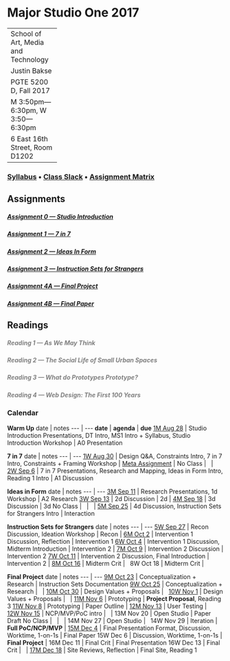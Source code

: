 # Major Studio One 2017

| Parsons School of Design
| ---
| School of Art, Media and Technology
| Justin Bakse
| PGTE 5200 D, Fall 2017
| M 3:50pm—6:30pm, W 3:50—6:30pm
| 6 East 16th Street, Room D1202

### [Syllabus](syllabus.html) • [Class Slack](https://ms1-d.slack.com) • [Assignment Matrix](https://docs.google.com/spreadsheets/d/1PUGHF2wfe7VnJfYr5eYh9nNO6ekzHLHUrzS6PIz_WQ4/edit#gid=0)

## Assignments
##### [Assignment 0 — Studio Introduction](assignment_studio_introduction)
##### [Assignment 1 — 7 in 7](assignment_7_in_7)
##### [Assignment 2 — Ideas In Form](assignment_ideas_in_form)
##### [Assignment 3 — Instruction Sets for Strangers](assignment_instruction_sets)
##### [Assignment 4A — Final Project](assignment_final)
##### [Assignment 4B — Final Paper](assignment_paper)


## Readings
##### [Reading 1 — As We May Think](#reading_1)
##### [Reading 2 — The Social Life of Small Urban Spaces](#reading_2)
##### [Reading 3 — What do Prototypes Prototype?](#reading_3)
##### [Reading 4 — Web Design: The First 100 Years](#reading_4)



### Calendar
**Warm Up**
date | notes
--- | ---
**date** | **agenda** | **due**
[1M Aug 28](week_1/monday.html) | Studio Introduction Presentations, DT Intro, MS1 Intro + Syllabus, Studio Introduction Workshop | A0 Presentation


**7 in 7**
date | notes
--- | ---
[1W Aug 30](week_1/wednesday.html) | Design Q&A, Constraints Intro, 7 in 7 Intro, Constraints + Framing Workshop | [Meta Assignment](http://localhost:3000/week_1/monday.html)
|
No Class | &nbsp; | &nbsp;
[2W Sep 6](week_2/wednesday.html) | 7 in 7 Presentations, Research and Mapping, Ideas in Form Intro, Reading 1 Intro | A1 Discussion


**Ideas in Form**
date | notes
--- | ---
[3M Sep 11](week_3/monday.html) | Research Presentations, 1d Workshop | A2 Research
[3W Sep 13](week_3/wednesday.html) | 2d Discussion | 2d
|
[4M Sep 18](week_4/monday.html) | 3d Discussion | 3d
No Class | &nbsp; | &nbsp;
|
[5M Sep 25](week_5/monday.html) | 4d Discussion, Instruction Sets for Strangers Intro | Interaction


**Instruction Sets for Strangers**
date | notes
--- | ---
[5W Sep 27](week_5/wednesday.html) | Recon Discussion, Ideation Workshop | Recon
|
[6M Oct 2](week_6/monday.html) | Intervention 1 Discussion, Reflection | Intervention 1
[6W Oct 4](week_6/wednesday.html) | Intervention 1 Discussion, Midterm Introduction | Intervention 2
|
[7M Oct 9](week_7/monday.html) | Intervention 2 Discussion | Intervention 2
[7W Oct 11](week_7/wednesday.html) | Intervention 2 Discussion, Final Introduction | Intervention 2
|
[8M Oct 16](week_8/monday.html) | Midterm Crit | &nbsp;
8W Oct 18 | Midterm Crit | &nbsp;

**Final Project**
date | notes
--- | ---
[9M Oct 23](week_9/monday.html) | Conceptualization + Research | Instruction Sets Documentation
[9W Oct 25](week_9/wednesday.html) | Conceptualization + Research | &nbsp;
|
[10M Oct 30](week_10/monday.html) | Design Values + Proposals | &nbsp;
[10W Nov 1](week_10/wednesday.html) | Design Values + Proposals | &nbsp;
|
[11M Nov 6](week_11/monday.html) | Prototyping | **Project Proposal**, Reading 3
[11W Nov 8](week_11/wednesday.html) | Prototyping | Paper Outline
|
[12M Nov 13](week_12/monday.html) | User Testing | &nbsp; 
[12W Nov 15](week_12/wednesday.html) | NCP/MVP/PoC intro | &nbsp; 
|
13M Nov 20 | Open Studio | Paper Draft
No Class | &nbsp; | &nbsp;
|
14M Nov 27 | Open Studio | &nbsp;
14W Nov 29 | Iteration | **Full PoC/NCP/MVP**
|
[15M Dec 4](week_15/monday.html) | Final Presentation Format, Discussion, Worktime, 1-on-1s | Final Paper
15W Dec 6 | Discussion, Worktime, 1-on-1s | **Final Project**
|
16M Dec 11 | Final Crit | Final Presentation
16W Dec 13 | Final Crit | &nbsp;
|
[17M Dec 18](week_17/monday.html) | Site Reviews, Reflection | Final Site, Reading 1








<!-- <br/><br/><br/><br/><br/><br/><br/><br/> -->
<!-- [2016](/2016) -->

<style>
a[href^="#"]:not(.btn) { color: gray; text-decoration: none; }
.no-class {
    background-color: #EEE;
    color: #AAA !important;
}
.midterm-crit, .final-crit{
    background-color: #EEE;
    color: #000 !important;
    font-weight: bold;
}
table {
    table-layout: fixed;
}
td:first-child {
    width: 100px !important;
}
td:nth-child(3) {
    width: 200px;
}
thead {
    display: none;
}
</style>

<script
  src="https://code.jquery.com/jquery-2.2.4.min.js"
  integrity="sha256-BbhdlvQf/xTY9gja0Dq3HiwQF8LaCRTXxZKRutelT44="
  crossorigin="anonymous"></script>

<script type="text/javascript">
 console.log($);
 $('tr').each(function(a,b,c) {
     td = $(this).find('td');
     console.log(td, $(td[0]).text());
     if($(td[0]).text() == "No Class") {
         $(this).addClass("no-class");
     }
     if($(td[1]).text() == "Midterm Crit") {
         $(this).addClass("midterm-crit");
     }
     if($(td[1]).text() == "Final Crit") {
         $(this).addClass("final-crit");
     }
 });
</script>

<link rel="stylesheet" type="text/css" href="index.css">
<script type="text/javascript" src="javascript/p5.min.js"></script>
<!-- <script type="text/javascript" src="backgrounds/bg1.js"></script> -->
<style>
canvas { position: fixed; top: 0; left: 0; z-index: -1; }
//.container {background: rgba(255,255,255,.5);};
</style>
